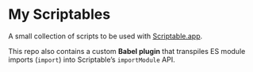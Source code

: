 # My Scriptables

A small collection of scripts to be used with [Scriptable.app](https://scriptable.app).

This repo also contains a custom **Babel plugin** that transpiles ES module imports (`import`) into Scriptable’s `importModule` API.
